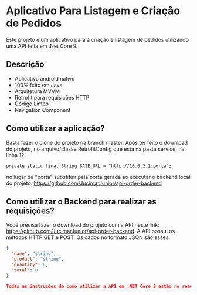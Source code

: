
# Aplicativo Para Listagem e Criação de Pedidos

Este projeto é um aplicativo para a criação e listagem de pedidos utilizando uma API feita em .Net Core 9.



## Descrição

- Aplicativo android nativo
- 100% feito em Java
- Arquitetura MVVM
- Retrofit para requisições HTTP
- Código Limpo
- Navigation Component


## Como utilizar a aplicação?

Basta fazer o clone do projeto na branch master. Após ter feito o download do projeto, no arquivo/classe RetrofitConfig que está na pasta service, na linha 12: 

`private static final String BASE_URL = "http://10.0.2.2:porta";`

no lugar de "porta" substituir pela porta gerada ao executar o backend local do projeto: https://github.com/JucimarJunior/api-order-backend


## Como utilizar o Backend para realizar as requisições?

Você precisa fazer o download do projeto com a API neste link: https://github.com/JucimarJunior/api-order-backend. A API possui os métodos HTTP GET e POST. Os dados no formato JSON são esses:

```json
{
  "name": "string",
  "product": "string",
  "quantity": 0,
  "total": 0
}

Todas as instruções de como utilizar a API em .NET Core 9 estão no readme do projeto.
